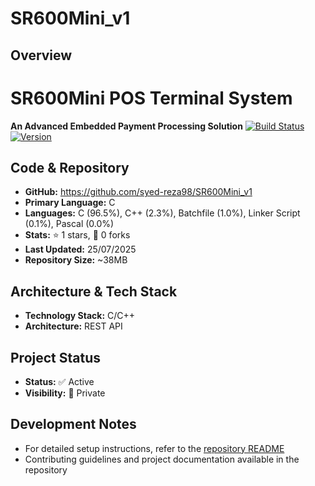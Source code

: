 # SR600Mini_v1
## Overview

# SR600Mini POS Terminal System

**An Advanced Embedded Payment Processing Solution**
[![Build Status](https://img.shields.io/badge/build-passing-brightgreen.svg)](./apps/SR600Mini/)
[![Version](https://img.shields.io/badge/version-1.7.7-blue.svg)](./version.txt)

## Code & Repository

- **GitHub:** https://github.com/syed-reza98/SR600Mini_v1
- **Primary Language:** C
- **Languages:** C (96.5%), C++ (2.3%), Batchfile (1.0%), Linker Script (0.1%), Pascal (0.0%)
- **Stats:** ⭐ 1 stars, 🍴 0 forks
- **Last Updated:** 25/07/2025
- **Repository Size:** ~38MB

## Architecture & Tech Stack

- **Technology Stack:** C/C++
- **Architecture:** REST API

## Project Status

- **Status:** ✅ Active
- **Visibility:** 🔐 Private

## Development Notes

- For detailed setup instructions, refer to the [repository README](https://github.com/syed-reza98/SR600Mini_v1#readme)
- Contributing guidelines and project documentation available in the repository
